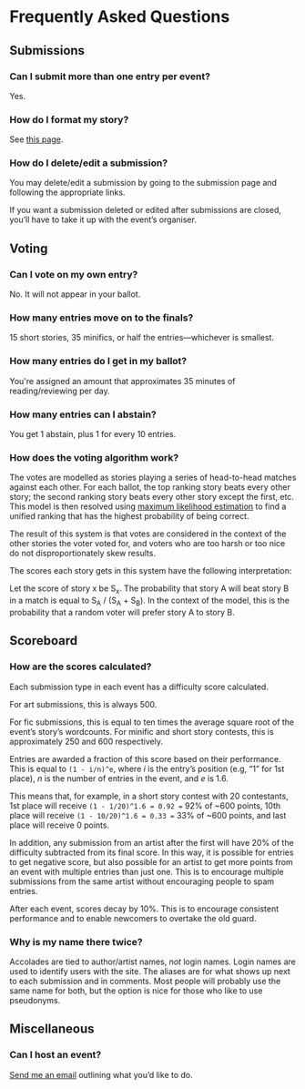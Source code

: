 # Frequently Asked Questions

## Submissions

### Can I submit more than one entry per event?

Yes.

### How do I format my story?

See [this page](/style).

### How do I delete/edit a submission?

You may delete/edit a submission by going to the submission page and following the appropriate links.

If you want a submission deleted or edited after submissions are closed, you’ll have to take it up with the event’s organiser.

## Voting

### Can I vote on my own entry?

No. It will not appear in your ballot.

### How many entries move on to the finals?

15 short stories, 35 minifics, or half the entries&mdash;whichever is smallest.

### How many entries do I get in my ballot?

You're assigned an amount that approximates 35 minutes of reading/reviewing per day.

### How many entries can I abstain?

You get 1 abstain, plus 1 for every 10 entries.

### How does the voting algorithm work?

The votes are modelled as stories playing a series of head-to-head matches against each other.
For each ballot, the top ranking story beats every other story; the second ranking story beats every other story except the first, etc.
This model is then resolved using [maximum likelihood estimation](https://en.wikipedia.org/wiki/Maximum_likelihood) to find a unified ranking that has the highest probability of being correct.

The result of this system is that votes are considered in the context of the other stories the voter voted for, and voters who are too harsh or too nice do not disproportionately skew results.

The scores each story gets in this system have the following interpretation:

Let the score of story x be S<sub>x</sub>.
The probability that story A will beat story B in a match is equal to S<sub>A</sub> / (S<sub>A</sub> + S<sub>B</sub>).
In the context of the model, this is the probability that a random voter will prefer story A to story B.

## Scoreboard

### How are the scores calculated?

Each submission type in each event has a difficulty score calculated.

For art submissions, this is always 500.

For fic submissions, this is equal to ten times the average square root of the event’s story’s wordcounts.
For minific and short story contests, this is approximately 250 and 600 respectively.

Entries are awarded a fraction of this score based on their performance.
This is equal to `(1 - i/n)^e`, where *i* is the entry’s position (e.g, “1” for 1st place), *n* is the number of entries in the event, and *e* is 1.6.

This means that, for example, in a short story contest with 20 contestants, 1st place will receive `(1 - 1/20)^1.6 = 0.92 =` 92% of ~600 points, 10th place will receive `(1 - 10/20)^1.6 = 0.33 =` 33% of ~600 points, and last place will receive 0 points.

In addition, any submission from an artist after the first will have 20% of the difficulty subtracted from its final score.
In this way, it is possible for entries to get negative score, but also possible for an artist to get more points from an event with multiple entries than just one.
This is to encourage multiple submissions from the same artist without encouraging people to spam entries.

After each event, scores decay by 10%.
This is to encourage consistent performance and to enable newcomers to overtake the old guard.

### Why is my name there twice?

Accolades are tied to author/artist names, *not* login names.
Login names are used to identify users with the site.
The aliases are for what shows up next to each submission and in comments.
Most people will probably use the same name for both, but the option is nice for those who like to use pseudonyms.

## Miscellaneous

### Can I host an event?

[Send me an email](mailto:cthor@cpan.org) outlining what you’d like to do.
